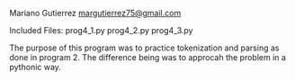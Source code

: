 Mariano Gutierrez
margutierrez75@gmail.com

Included Files:
prog4_1.py
prog4_2.py
prog4_3.py

The purpose of this program was to practice tokenization and parsing as done in
program 2. The difference being was to approcah the problem in a pythonic way.
